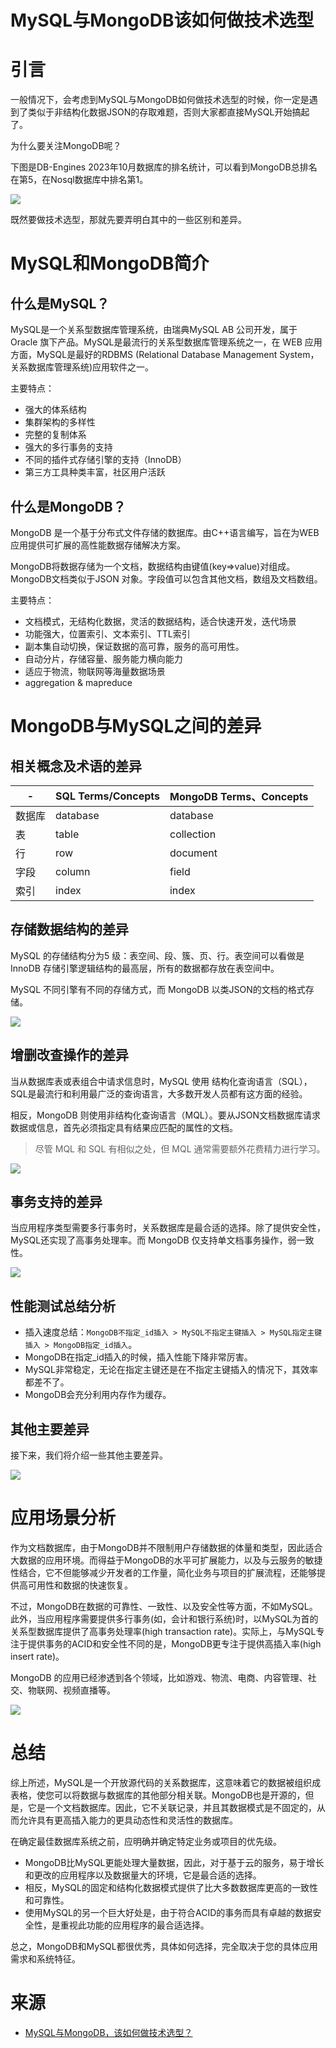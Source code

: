 # MySQL与MongoDB该如何做技术选型

# 引言

一般情况下，会考虑到MySQL与MongoDB如何做技术选型的时候，你一定是遇到了类似于非结构化数据JSON的存取难题，否则大家都直接MySQL开始搞起了。

为什么要关注MongoDB呢？

下图是DB-Engines 2023年10月数据库的排名统计，可以看到MongoDB总排名在第5，在Nosql数据库中排名第1。

![](../images/2024/02/20240221083913.png)

既然要做技术选型，那就先要弄明白其中的一些区别和差异。

# MySQL和MongoDB简介

## 什么是MySQL？

MySQL是一个关系型数据库管理系统，由瑞典MySQL AB 公司开发，属于 Oracle 旗下产品。MySQL是最流行的关系型数据库管理系统之一，在 WEB 应用方面，MySQL是最好的RDBMS (Relational Database Management System，关系数据库管理系统)应用软件之一。

主要特点：

- 强大的体系结构
- 集群架构的多样性
- 完整的复制体系
- 强大的多行事务的支持
- 不同的插件式存储引擎的支持（InnoDB）
- 第三方工具种类丰富，社区用户活跃

## 什么是MongoDB？

MongoDB 是一个基于分布式文件存储的数据库。由C++语言编写，旨在为WEB应用提供可扩展的高性能数据存储解决方案。

MongoDB将数据存储为一个文档，数据结构由键值(key=>value)对组成。MongoDB文档类似于JSON 对象。字段值可以包含其他文档，数组及文档数组。



主要特点：

- 文档模式，无结构化数据，灵活的数据结构，适合快速开发，迭代场景
- 功能强大，位置索引、文本索引、TTL索引
- 副本集自动切换，保证数据的高可靠，服务的高可用性。
- 自动分片，存储容量、服务能力横向能力
- 适应于物流，物联网等海量数据场景
- aggregation & mapreduce

# MongoDB与MySQL之间的差异

## 相关概念及术语的差异

|- |SQL Terms/Concepts|MongoDB Terms、Concepts|
|----|----|----|
|数据库|database|database|
|表|table|collection|
|行|row|document|
|字段|column|field|
|索引|index|index|

## 存储数据结构的差异

MySQL 的存储结构分为5 级：表空间、段、簇、页、行。表空间可以看做是InnoDB 存储引擎逻辑结构的最高层，所有的数据都存放在表空间中。

MySQL 不同引擎有不同的存储方式，而 MongoDB 以类JSON的文档的格式存储。

![](../images/2024/02/20240221084707.png)

## 增删改查操作的差异

当从数据库表或表组合中请求信息时，MySQL 使用 结构化查询语言（SQL），SQL是最流行和利用最广泛的查询语言，大多数开发人员都有这方面的经验。

相反，MongoDB 则使用非结构化查询语言（MQL）。要从JSON文档数据库请求数据或信息，首先必须指定具有结果应匹配的属性的文档。

> 尽管 MQL 和 SQL 有相似之处，但 MQL 通常需要额外花费精力进行学习。

![](../images/2024/02/20240221084744.png)

## 事务支持的差异

当应用程序类型需要多行事务时，关系数据库是最合适的选择。除了提供安全性，MySQL还实现了高事务处理率。而 MongoDB 仅支持单文档事务操作，弱一致性。

![](../images/2024/02/20240221084803.png)

## 性能测试总结分析

- 插入速度总结：`MongoDB不指定_id插入 > MySQL不指定主键插入 > MySQL指定主键插入 > MongoDB指定_id插入`。
- MongoDB在指定_id插入的时候，插入性能下降非常厉害。
- MySQL非常稳定，无论在指定主键还是在不指定主键插入的情况下，其效率都差不了。
- MongoDB会充分利用内存作为缓存。

## 其他主要差异

接下来，我们将介绍一些其他主要差异。

![](../images/2024/02/20240221084850.png)

# 应用场景分析

作为文档数据库，由于MongoDB并不限制用户存储数据的体量和类型，因此适合大数据的应用环境。而得益于MongoDB的水平可扩展能力，以及与云服务的敏捷性结合，它不但能够减少开发者的工作量，简化业务与项目的扩展流程，还能够提供高可用性和数据的快速恢复。

不过，MongoDB在数据的可靠性、一致性、以及安全性等方面，不如MySQL。此外，当应用程序需要提供多行事务(如，会计和银行系统)时，以MySQL为首的关系型数据库提供了高事务处理率(high transaction rate)。实际上，与MySQL专注于提供事务的ACID和安全性不同的是，MongoDB更专注于提供高插入率(high insert rate)。

MongoDB 的应用已经渗透到各个领域，比如游戏、物流、电商、内容管理、社交、物联网、视频直播等。

![](../images/2024/02/20240221084910.png)

# 总结

综上所述，MySQL是一个开放源代码的关系数据库，这意味着它的数据被组织成表格，使您可以将数据与数据库的其他部分相关联。MongoDB也是开源的，但是，它是一个文档数据库。因此，它不关联记录，并且其数据模式是不固定的，从而允许具有更高插入能力的更具动态性和灵活性的数据库。

在确定最佳数据库系统之前，应明确并确定特定业务或项目的优先级。

- MongoDB比MySQL更能处理大量数据，因此，对于基于云的服务，易于增长和更改的应用程序以及数据量大的环境，它是最合适的选择。
- 相反，MySQL的固定和结构化数据模式提供了比大多数数据库更高的一致性和可靠性。
- 使用MySQL的另一个巨大好处是，由于符合ACID的事务而具有卓越的数据安全性，是重视此功能的应用程序的最合适选择。

总之，MongoDB和MySQL都很优秀，具体如何选择，完全取决于您的具体应用需求和系统特征。

# 来源

- [MySQL与MongoDB，该如何做技术选型？](https://mp.weixin.qq.com/s/8Q4UAYPbiOXMV8vj7Duomw)